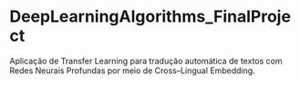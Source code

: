 # DeepLearningAlgorithms_FinalProject
Aplicação de Transfer Learning para tradução automática de textos com Redes Neurais Profundas por meio de Cross–Lingual Embedding.

